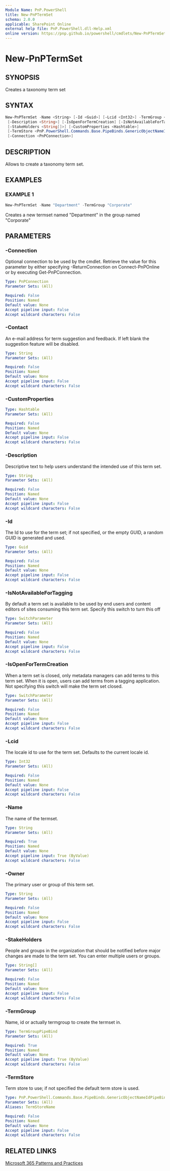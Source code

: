 ```yaml
---
Module Name: PnP.PowerShell
title: New-PnPTermSet
schema: 2.0.0
applicable: SharePoint Online
external help file: PnP.PowerShell.dll-Help.xml
online version: https://pnp.github.io/powershell/cmdlets/New-PnPTermSet.html
---
```

 
# New-PnPTermSet

## SYNOPSIS
Creates a taxonomy term set

## SYNTAX

```powershell
New-PnPTermSet -Name <String> [-Id <Guid>] [-Lcid <Int32>] -TermGroup <TermGroupPipeBind> [-Contact <String>]
 [-Description <String>] [-IsOpenForTermCreation] [-IsNotAvailableForTagging] [-Owner <String>]
 [-StakeHolders <String[]>] [-CustomProperties <Hashtable>]
 [-TermStore <PnP.PowerShell.Commands.Base.PipeBinds.GenericObjectNameIdPipeBind`1[Microsoft.SharePoint.Client.Taxonomy.TermStore]>]
 [-Connection <PnPConnection>] 
```

## DESCRIPTION

Allows to create a taxonomy term set.

## EXAMPLES

### EXAMPLE 1
```powershell
New-PnPTermSet -Name "Department" -TermGroup "Corporate"
```

Creates a new termset named "Department" in the group named "Corporate"

## PARAMETERS

### -Connection
Optional connection to be used by the cmdlet. Retrieve the value for this parameter by either specifying -ReturnConnection on Connect-PnPOnline or by executing Get-PnPConnection.

```yaml
Type: PnPConnection
Parameter Sets: (All)

Required: False
Position: Named
Default value: None
Accept pipeline input: False
Accept wildcard characters: False
```

### -Contact
An e-mail address for term suggestion and feedback. If left blank the suggestion feature will be disabled.

```yaml
Type: String
Parameter Sets: (All)

Required: False
Position: Named
Default value: None
Accept pipeline input: False
Accept wildcard characters: False
```

### -CustomProperties

```yaml
Type: Hashtable
Parameter Sets: (All)

Required: False
Position: Named
Default value: None
Accept pipeline input: False
Accept wildcard characters: False
```

### -Description
Descriptive text to help users understand the intended use of this term set.

```yaml
Type: String
Parameter Sets: (All)

Required: False
Position: Named
Default value: None
Accept pipeline input: False
Accept wildcard characters: False
```

### -Id
The Id to use for the term set; if not specified, or the empty GUID, a random GUID is generated and used.

```yaml
Type: Guid
Parameter Sets: (All)

Required: False
Position: Named
Default value: None
Accept pipeline input: False
Accept wildcard characters: False
```

### -IsNotAvailableForTagging
By default a term set is available to be used by end users and content editors of sites consuming this term set. Specify this switch to turn this off

```yaml
Type: SwitchParameter
Parameter Sets: (All)

Required: False
Position: Named
Default value: None
Accept pipeline input: False
Accept wildcard characters: False
```

### -IsOpenForTermCreation
When a term set is closed, only metadata managers can add terms to this term set. When it is open, users can add terms from a tagging application. Not specifying this switch will make the term set closed.

```yaml
Type: SwitchParameter
Parameter Sets: (All)

Required: False
Position: Named
Default value: None
Accept pipeline input: False
Accept wildcard characters: False
```

### -Lcid
The locale id to use for the term set. Defaults to the current locale id.

```yaml
Type: Int32
Parameter Sets: (All)

Required: False
Position: Named
Default value: None
Accept pipeline input: False
Accept wildcard characters: False
```

### -Name
The name of the termset.

```yaml
Type: String
Parameter Sets: (All)

Required: True
Position: Named
Default value: None
Accept pipeline input: True (ByValue)
Accept wildcard characters: False
```

### -Owner
The primary user or group of this term set.

```yaml
Type: String
Parameter Sets: (All)

Required: False
Position: Named
Default value: None
Accept pipeline input: False
Accept wildcard characters: False
```

### -StakeHolders
People and groups in the organization that should be notified before major changes are made to the term set. You can enter multiple users or groups.

```yaml
Type: String[]
Parameter Sets: (All)

Required: False
Position: Named
Default value: None
Accept pipeline input: False
Accept wildcard characters: False
```

### -TermGroup
Name, id or actually termgroup to create the termset in.

```yaml
Type: TermGroupPipeBind
Parameter Sets: (All)

Required: True
Position: Named
Default value: None
Accept pipeline input: True (ByValue)
Accept wildcard characters: False
```

### -TermStore
Term store to use; if not specified the default term store is used.

```yaml
Type: PnP.PowerShell.Commands.Base.PipeBinds.GenericObjectNameIdPipeBind`1[Microsoft.SharePoint.Client.Taxonomy.TermStore]
Parameter Sets: (All)
Aliases: TermStoreName

Required: False
Position: Named
Default value: None
Accept pipeline input: False
Accept wildcard characters: False
```

## RELATED LINKS

[Microsoft 365 Patterns and Practices](https://aka.ms/m365pnp)


